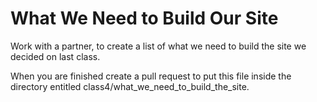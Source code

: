 # What We Need to Build Our Site

Work with a partner, to create a list of what we need to build the site we decided on last class.

When you are finished create a pull request to put this file inside the directory entitled class4/what_we_need_to_build_the_site.
